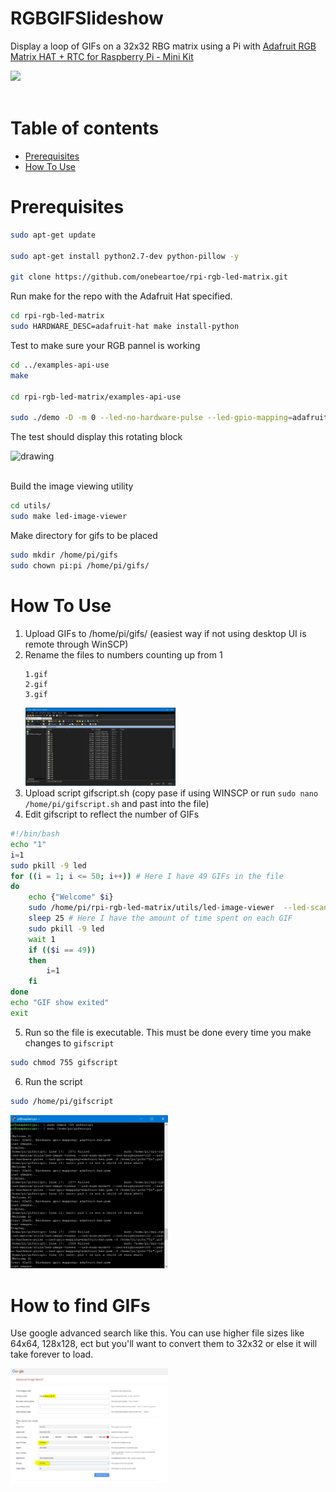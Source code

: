 # RGBGIFSlideshow
Display a loop of GIFs on a 32x32 RBG matrix using a Pi with [Adafruit RGB Matrix HAT + RTC for Raspberry Pi - Mini Kit](https://www.adafruit.com/product/2345)

<img src="https://media.giphy.com/media/cZ3bQqd9Pqp73ghi8X/giphy.gif"/>
<br></br>


Table of contents
=================

<!--ts-->
   * [Prerequisites](#Prerequisites)
   * [How To Use](#How-To-Use)
<!--te-->

Prerequisites
============

```sh
sudo apt-get update
 
sudo apt-get install python2.7-dev python-pillow -y

git clone https://github.com/onebeartoe/rpi-rgb-led-matrix.git
```

Run make for the repo with the Adafruit Hat specified.

```sh
cd rpi-rgb-led-matrix
sudo HARDWARE_DESC=adafruit-hat make install-python
``` 
Test to make sure your RGB pannel is working

```sh
cd ../examples-api-use
make

cd rpi-rgb-led-matrix/examples-api-use 
 
sudo ./demo -D -m 0 --led-no-hardware-pulse --led-gpio-mapping=adafruit-hat
```
The test should display this rotating block

<img src="https://cdn-shop.adafruit.com/970x728/2345-06.jpg" alt="drawing" style="width: 25%;"/>
<br></br>

Build the image viewing utility 
```sh
cd utils/
sudo make led-image-viewer
```
Make directory for gifs to be placed

```sh
sudo mkdir /home/pi/gifs
sudo chown pi:pi /home/pi/gifs/
```

How To Use
============

1. Upload GIFs to /home/pi/gifs/ (easiest way if not using desktop UI is remote through WinSCP)
2. Rename the files to numbers counting up from 1 
   ```
   1.gif
   2.gif
   3.gif
   ```
   <img src="https://github.com/DIYCharles/RGBGIFSlideshow/blob/main/pics/winscpfilenum.JPG?raw=true" style="max-width:50%;" />
3. Upload script gifscript.sh (copy pase if using WINSCP or run ``` sudo nano /home/pi/gifscript.sh ``` and past into the file) 
4. Edit gifscript to reflect the number of GIFs
```sh
#!/bin/bash
echo "1"
i=1
sudo pkill -9 led
for ((i = 1; i <= 50; i++)) # Here I have 49 GIFs in the file
do
	echo {"Welcome" $i}
	sudo /home/pi/rpi-rgb-led-matrix/utils/led-image-viewer  --led-scan-mode=0 --led-brightness=100 --led-no-hardware-pulse --led-gpio-mapping=adafruit-hat-pwm -f /home/pi/gifs/"$i".gif &
	sleep 25 # Here I have the amount of time spent on each GIF
	sudo pkill -9 led
	wait 1
	if (($i == 49))
	then
		i=1
	fi
done
echo "GIF show exited"
exit
```
5. Run so the file is executable. This must be done every time you make changes to ```gifscript```
```sh
sudo chmod 755 gifscript
```
6. Run the script
```sh
sudo /home/pi/gifscript
```

<img src="https://github.com/DIYCharles/RGBGIFSlideshow/blob/main/pics/runningscript.JPG?raw=true" style="max-width:50%;" >



# How to find GIFs

Use google advanced search like this.
You can use higher file sizes like 64x64, 128x128, ect but you'll want to convert them to 32x32 or else it will take forever to load.

<img src="https://github.com/DIYCharles/RGBGIFSlideshow/blob/main/pics/advimgsrch.JPG?raw=true" style="max-width:50%;" >